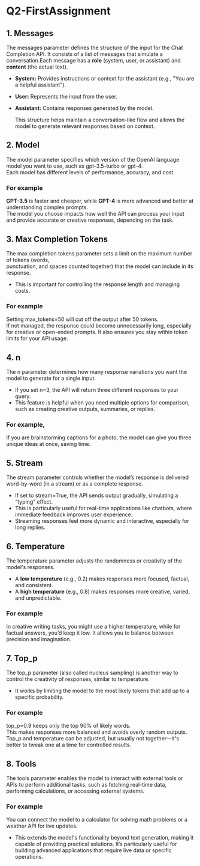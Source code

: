 # Q2-FirstAssignment
## 1. Messages
The messages parameter defines the structure of the input for the Chat Completion API. It consists of a list of messages that simulate a conversation.Each message has a **role** (system, user, or assistant) and **content** (the actual text).  
- **System:** Provides instructions or context for the assistant (e.g., "You are a helpful assistant").  
- **User:** Represents the input from the user.  
- **Assistant:** Contains responses generated by the model.

    This structure helps maintain a conversation-like flow and allows the model to generate relevant responses based on context.
## 2. Model
The model parameter specifies which version of the OpenAI language model you want to use, such as gpt-3.5-turbo or gpt-4.  
Each model has different levels of performance, accuracy, and cost.
### For example 
**GPT-3.5** is faster and cheaper, while **GPT-4** is more advanced and better at understanding complex prompts.  
The model you choose impacts how well the API can process your input and provide accurate or creative responses, depending on the task.
## 3. Max Completion Tokens
The max completion tokens parameter sets a limit on the maximum number of tokens (words,  
punctuation, and spaces counted together) that the model can include in its response.
- This is important for controlling the response length and managing costs.
### For example 
Setting max_tokens=50 will cut off the output after 50 tokens.  
If not managed, the response could become unnecessarily long, especially for creative or open-ended prompts. It also ensures you stay within token limits for your API usage.
## 4. n
The n parameter determines how many response variations you want the model to generate for a single input.
- If you set n=3, the API will return three different responses to your query.
- This feature is helpful when you need multiple options for comparison, such as creating creative outputs, summaries, or replies.
### For example, 
If you are brainstorming captions for a photo, the model can give you three unique ideas at once, saving time.
## 5. Stream
The stream parameter controls whether the model’s response is delivered word-by-word (in a stream) or as a complete response.
- If set to stream=True, the API sends output gradually, simulating a “typing” effect.
- This is particularly useful for real-time applications like chatbots, where immediate feedback improves user experience.
- Streaming responses feel more dynamic and interactive, especially for long replies.
## 6. Temperature
The temperature parameter adjusts the randomness or creativity of the model's responses.
- A **low temperature** (e.g., 0.2) makes responses more focused, factual, and consistent.
- A **high temperature** (e.g., 0.8) makes responses more creative, varied, and unpredictable.
###  For example 
In creative writing tasks, you might use a higher temperature, while for factual answers, you’d keep it low. It allows you to balance between precision and imagination.
## 7. Top_p
The top_p parameter (also called nucleus sampling) is another way to control the creativity of responses, similar to temperature.
- It works by limiting the model to the most likely tokens that add up to a specific probability.
### For example 
 top_p=0.9 keeps only the top 90% of likely words.  
 This makes responses more balanced and avoids overly random outputs. Top_p and temperature can be adjusted, but usually not together—it's  
 better to tweak one at a time for controlled results.
## 8. Tools
The tools parameter enables the model to interact with external tools or APIs to perform additional tasks, such as fetching real-time data,  
performing calculations, or accessing external systems.
### For example 
You can connect the model to a calculator for solving math problems or a weather API for live updates.
- This extends the model's functionality beyond text generation, making it capable of providing practical solutions. It’s particularly useful
  for building advanced applications that require live data or specific operations.

